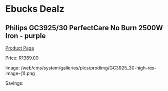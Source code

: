 
# Ebucks Dealz
## Philips GC3925/30 PerfectCare No Burn 2500W Iron - purple
[Product Page](https://www.ebucks.com/web/shop/productSelected.do?prodId=1186858703&catId=704981826)

Price: R1369.00

Image: /web/cms/system/galleries/pics/prodimg/GC3925_30-high-res-image-(1).png

Savings: 


	